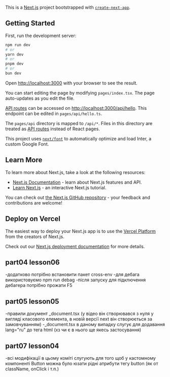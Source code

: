 This is a [Next.js](https://nextjs.org/) project bootstrapped with [`create-next-app`](https://github.com/vercel/next.js/tree/canary/packages/create-next-app).

## Getting Started

First, run the development server:

```bash
npm run dev
# or
yarn dev
# or
pnpm dev
# or
bun dev
```

Open [http://localhost:3000](http://localhost:3000) with your browser to see the result.

You can start editing the page by modifying `pages/index.tsx`. The page auto-updates as you edit the file.

[API routes](https://nextjs.org/docs/api-routes/introduction) can be accessed on [http://localhost:3000/api/hello](http://localhost:3000/api/hello). This endpoint can be edited in `pages/api/hello.ts`.

The `pages/api` directory is mapped to `/api/*`. Files in this directory are treated as [API routes](https://nextjs.org/docs/api-routes/introduction) instead of React pages.

This project uses [`next/font`](https://nextjs.org/docs/basic-features/font-optimization) to automatically optimize and load Inter, a custom Google Font.

## Learn More

To learn more about Next.js, take a look at the following resources:

- [Next.js Documentation](https://nextjs.org/docs) - learn about Next.js features and API.
- [Learn Next.js](https://nextjs.org/learn) - an interactive Next.js tutorial.

You can check out [the Next.js GitHub repository](https://github.com/vercel/next.js/) - your feedback and contributions are welcome!

## Deploy on Vercel

The easiest way to deploy your Next.js app is to use the [Vercel Platform](https://vercel.com/new?utm_medium=default-template&filter=next.js&utm_source=create-next-app&utm_campaign=create-next-app-readme) from the creators of Next.js.

Check out our [Next.js deployment documentation](https://nextjs.org/docs/deployment) for more details.


## part04 lesson06

-додатково потрібно встановити пакет cross-env
-для дебага використовуємо npm run debag
-після запуску для підключення дебагера потрібно прожати F5

## part05 lesson05
-правили документ _document.tsx (у відео він створювався з нуля у вигляді класового елемента, в новій версії next він створюється за замовчуванням)
-_document.tsx в даному випадку слугує для додавання lang="ru" до тега html (хз чи є в нього ще якесь застосування)

## part07 lesson04
-всі модифікації в цьому коміті слугують для того щоб у кастомному компоненті
Button можна було юзати рідні атрибути тегу button (як от className, onClick i т.п.)